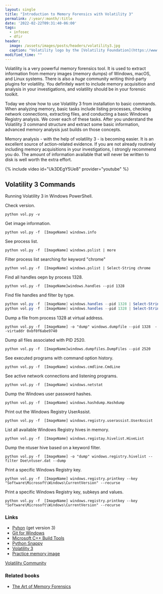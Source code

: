 ```yaml
---
layout: single
title: "Introduction to Memory Forensics with Volatility 3"
permalink: /:year/:month/:title
date: '2022-02-22T09:31:40-06:00'
tags:
  - infosec
  - dfir
header:
  image: /assets/images/posts/headers/volatility3.jpg
  caption: "Volatility logo by the [Volatility Foundation](https://www.volatilityfoundation.org/)"
modified_time: ""
---
```


Volatility is a very powerful memory forensics tool. It is used to extract information from memory images (memory dumps) of Windows, macOS, and Linux systems. There is also a *huge* community writing third-party plugins for volatility. You definitely want to include memory acquisition and analysis in your investigations, and volatility should be in your forensic toolkit.

Today we show how to use Volatility 3 from installation to basic commands. When analyzing memory, basic tasks include listing processes, checking network connections, extracting files, and conducting a basic Windows Registry analysis. We cover each of these tasks. After you understand the Volatility 3 command structure and extract some basic information, advanced memory analysis just builds on those concepts.

Memory analysis - with the help of volatility 3 - is becoming easier. It is an excellent source of action-related evidence. If you are not already routinely including memory acquisitions in your investigations, I strongly recommend you do. The amount of information available that will never be written to disk is well worth the extra effort.

{% include video id="Uk3DEgY5Ue8" provider="youtube" %}

## Volatility 3 Commands

Running Volatility 3 in Windows PowerShell.

Check version.

```python vol.py -v```

Get image information.

```python vol.py -f  [ImageName] windows.info```

See process list.

```python vol.py -f  [ImageName] windows.pslist | more```

Filter process list searching for keyword "chrome"

```python vol.py -f  [ImageName] windows.pslist | Select-String chrome```

Find all handles oepn by process 1328.

```python vol.py -f  [ImageName]windows.handles --pid 1328```

Find file handles and filter by type.

```powershell
python vol.py -f  [ImageName] windows.handles --pid 1328 | Select-String File | more
python vol.py -f  [ImageName] windows.handles --pid 1328 | Select-String File | Select-String history | more
```

Dump a file from process 1328 at virtual address.

```python vol.py -f  [ImageName] -o "dump" windows.dumpfile --pid 1328  --virtaddr 0xbf0f6abe9740```

Dump all files associated with PID 2520.

```python vol.py -f  [ImageName]windows.dumpfiles.DumpFiles --pid 2520```

See executed programs with command option history.

```python vol.py -f  [ImageName] windows.cmdline.CmdLine```

See active network connections and listening programs.

```python vol.py -f  [ImageName] windows.netstat```

Dump the Windows user password hashes.

```python vol.py -f  [ImageName] windows.hashdump.Hashdump```

Print out the Windows Registry UserAssist.

```python vol.py -f  [ImageName] windows.registry.userassist.UserAssist```

List all available Windows Registry hives in memory.

```python vol.py -f  [ImageName] windows.registay.hivelist.HiveList```

Dump the ntuser hive based on a keyword filter.

```python vol.py -f  [ImageName] -o "dump" windows.registry.hivelist --filter Doe\ntuser.dat --dump```

Print a specific Windows Registry key.

```python vol.py -f  [ImageName] windows.registry.printkey --key "Software\Microsoft\Windows\CurrentVersion" --recurse```

Print a specific Windows Registry key, subkeys and values.

```python vol.py -f  [ImageName] windows.registry.printkey --key "Software\Microsoft\Windows\CurrentVersion" --recurse```

### Links

* [Pyhon](https://python.org) (get version 3)
* [Git for Windows](https://gitforwindows.org/)
* [Microsoft C++ Build Tools](https://visualstudio.microsoft.com/visual-cpp-build-tools/)
* [Python Snappy](https://www.lfd.uci.edu/~gohlke/pythonlibs/#python-snappy)
* [Volatility 3](https://github.com/volatilityfoundation/volatility3)
* [Practice memory image](https://archive.org/details/Africa-DFIRCTF-2021-WK02)

[Volatility Community](https://www.volatilityfoundation.org/)

### Related books

* [The Art of Memory Forensics](https://amzn.to/33DTt9b)
